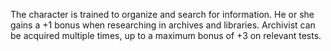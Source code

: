 The character is trained to organize and search for information. He or she gains a +1 bonus when researching in archives and libraries. Archivist can be acquired multiple times, up to a maximum bonus of +3 on relevant tests.